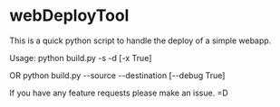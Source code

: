 webDeployTool
=============

This is a quick python script to handle the deploy of a simple webapp.

Usage:
    python build.py -s <sourceDir> -d <dest> [-x True]

OR
    python build.py --source <sourceDir> --destination <destinationDir> [--debug True]

If you have any feature requests please make an issue. =D
